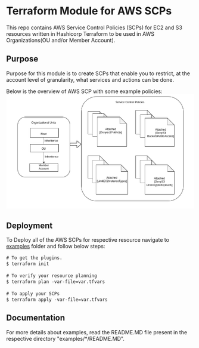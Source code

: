 # Terraform Module for AWS SCPs

This repo contains AWS Service Control Policies (SCPs) for EC2 and S3 resources written in Hashicorp Terraform to be used in AWS Organizations(OU and/or Member Account).

## Purpose
Purpose for this module is to create SCPs that enable you to restrict, at the account level of granularity, what services and actions can be done.

Below is the overview of AWS SCP with some example policies:
![Architecture](./images/arc.png)

## Deployment
To Deploy all of the AWS SCPs for respective resource navigate to [examples](./examples) folder and follow below steps:

```
# To get the plugins.
$ terraform init  

# To verify your resource planning
$ terraform plan -var-file=var.tfvars 

# To apply your SCPs
$ terraform apply -var-file=var.tfvars 
```

## Documentation
For more details about examples, read the README.MD file present in the respective directory "examples/*/README.MD".